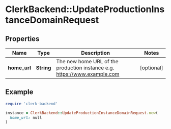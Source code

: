 # ClerkBackend::UpdateProductionInstanceDomainRequest

## Properties

| Name | Type | Description | Notes |
| ---- | ---- | ----------- | ----- |
| **home_url** | **String** | The new home URL of the production instance e.g. https://www.example.com | [optional] |

## Example

```ruby
require 'clerk-backend'

instance = ClerkBackend::UpdateProductionInstanceDomainRequest.new(
  home_url: null
)
```

